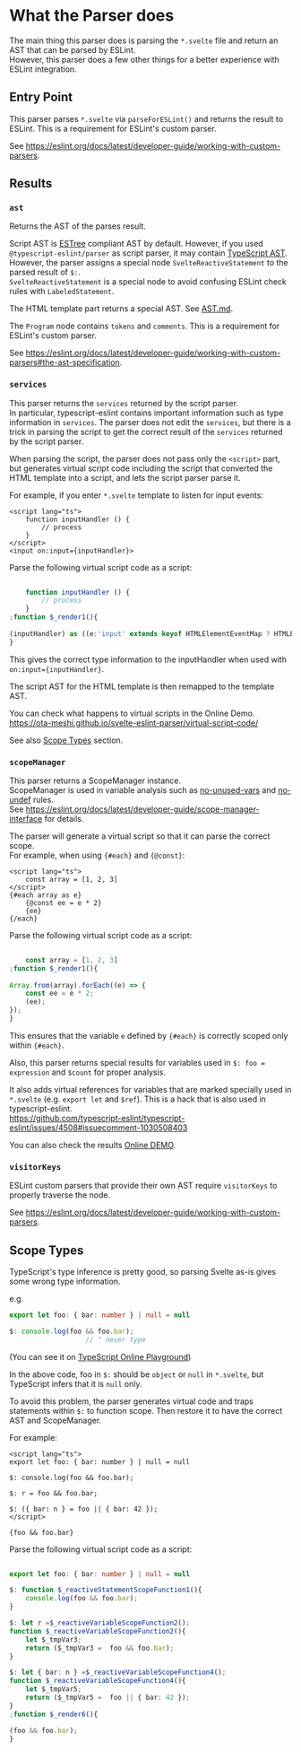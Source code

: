 # What the Parser does

The main thing this parser does is parsing the `*.svelte` file and return an AST that can be parsed by ESLint.  
However, this parser does a few other things for a better experience with ESLint integration.

## Entry Point

This parser parses `*.svelte` via `parseForESLint()` and returns the result to ESLint. This is a requirement for ESLint's custom parser.

See https://eslint.org/docs/latest/developer-guide/working-with-custom-parsers.

## Results

### `ast`

Returns the AST of the parses result.

Script AST is [ESTree] compliant AST by default. However, if you used `@typescript-eslint/parser` as script parser, it may contain [TypeScript AST](https://github.com/typescript-eslint/typescript-eslint/tree/main/packages/ast-spec).  
However, the parser assigns a special node `SvelteReactiveStatement` to the parsed result of `$:`.  
`SvelteReactiveStatement` is a special node to avoid confusing ESLint check rules with `LabeledStatement`.

[ESTree]: https://github.com/estree/estree

The HTML template part returns a special AST. See [AST.md](./AST.md).

The `Program` node contains `tokens` and `comments`. This is a requirement for ESLint's custom parser.

See https://eslint.org/docs/latest/developer-guide/working-with-custom-parsers#the-ast-specification.

### `services`

This parser returns the `services` returned by the script parser.  
In particular, typescript-eslint contains important information such as type information in `services`. The parser does not edit the `services`, but there is a trick in parsing the script to get the correct result of the `services` returned by the script parser.

When parsing the script, the parser does not pass only the `<script>` part, but generates virtual script code including the script that converted the HTML template into a script, and lets the script parser parse it.

For example, if you enter `*.svelte` template to listen for input events:

```svelte
<script lang="ts">
    function inputHandler () {
        // process
    }
</script>
<input on:input={inputHandler}>
```

Parse the following virtual script code as a script:

```ts
                  
    function inputHandler () {
        // process
    }
;function $_render1(){        
                               
(inputHandler) as ((e:'input' extends keyof HTMLElementEventMap ? HTMLElementEventMap['input'] : CustomEvent<any>) => void );
}
```

This gives the correct type information to the inputHandler when used with `on:input={inputHandler}`.

The script AST for the HTML template is then remapped to the template AST.

You can check what happens to virtual scripts in the Online Demo.  
https://ota-meshi.github.io/svelte-eslint-parser/virtual-script-code/

See also [Scope Types](#scope-types) section.

### `scopeManager`

This parser returns a ScopeManager instance.  
ScopeManager is used in variable analysis such as [no-unused-vars](https://eslint.org/docs/latest/rules/no-unused-vars) and [no-undef](https://eslint.org/docs/latest/rules/no-undef) rules.  
See https://eslint.org/docs/latest/developer-guide/scope-manager-interface for details.

The parser will generate a virtual script so that it can parse the correct scope.  
For example, when using `{#each}` and `{@const}`:

```svelte
<script lang="ts">
    const array = [1, 2, 3]
</script>
{#each array as e}
    {@const ee = e * 2}
    {ee}
{/each}
```

Parse the following virtual script code as a script:

```ts
                  
    const array = [1, 2, 3]
;function $_render1(){        
                  
Array.from(array).forEach((e) => {
    const ee = e * 2;
    (ee);
});
}
```

This ensures that the variable `e` defined by `{#each}` is correctly scoped only within `{#each}`.

Also, this parser returns special results for variables used in `$: foo = expression` and `$count` for proper analysis.

It also adds virtual references for variables that are marked specially used in `*.svelte` (e.g. `export let` and `$ref`). This is a hack that is also used in typescript-eslint.  
https://github.com/typescript-eslint/typescript-eslint/issues/4508#issuecomment-1030508403

You can also check the results [Online DEMO](https://ota-meshi.github.io/svelte-eslint-parser/scope/).

### `visitorKeys`

ESLint custom parsers that provide their own AST require `visitorKeys` to properly traverse the node.

See https://eslint.org/docs/latest/developer-guide/working-with-custom-parsers.

## Scope Types

TypeScript's type inference is pretty good, so parsing Svelte as-is gives some wrong type information.

e.g.

```ts
export let foo: { bar: number } | null = null

$: console.log(foo && foo.bar);
                   // ^ never type
```

(You can see it on [TypeScript Online Playground](https://www.typescriptlang.org/play?#code/KYDwDg9gTgLgBAG2PAZhCAuOBvOAjAQyiwDsBXAWz2CjgF84AfOchBOAXhbLYFgAoAQBIsAYwgkAzhCQA6BBADmACjQQ4AMg1w1swlACUAbgFwz5i5YsB6a3AB6LYADcacGAE8wwAUA))

In the above code, foo in `$:` should be `object` or `null` in `*.svelte`, but TypeScript infers that it is `null` only.

To avoid this problem, the parser generates virtual code and traps statements within `$:` to function scope.
Then restore it to have the correct AST and ScopeManager.

For example:

```svelte
<script lang="ts">
export let foo: { bar: number } | null = null

$: console.log(foo && foo.bar);

$: r = foo && foo.bar;

$: ({ bar: n } = foo || { bar: 42 });
</script>

{foo && foo.bar}
```

Parse the following virtual script code as a script:

```ts
                  
export let foo: { bar: number } | null = null

$: function $_reactiveStatementScopeFunction1(){
    console.log(foo && foo.bar);
}

$: let r =$_reactiveVariableScopeFunction2();
function $_reactiveVariableScopeFunction2(){
    let $_tmpVar3;
    return ($_tmpVar3 =  foo && foo.bar);
}

$: let { bar: n } =$_reactiveVariableScopeFunction4();
function $_reactiveVariableScopeFunction4(){
    let $_tmpVar5;
    return ($_tmpVar5 =  foo || { bar: 42 });
}
;function $_render6(){        

(foo && foo.bar);
}
```
